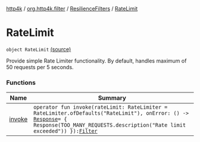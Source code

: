 [http4k](../../../index.md) / [org.http4k.filter](../../index.md) / [ResilienceFilters](../index.md) / [RateLimit](./index.md)

# RateLimit

`object RateLimit` [(source)](https://github.com/http4k/http4k/blob/master/http4k-resilience4j/src/main/kotlin/org/http4k/filter/ResilienceFilters.kt#L70)

Provide simple Rate Limiter functionality.
By default, handles maximum of 50 requests per 5 seconds.

### Functions

| Name | Summary |
|---|---|
| [invoke](invoke.md) | `operator fun invoke(rateLimit: RateLimiter = RateLimiter.ofDefaults("RateLimit"), onError: () -> `[`Response`](../../../org.http4k.core/-response/index.md)` = { Response(TOO_MANY_REQUESTS.description("Rate limit exceeded")) }): `[`Filter`](../../../org.http4k.core/-filter/index.md) |

